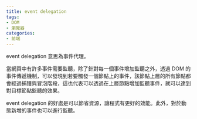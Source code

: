 ```yaml
---
title: event delegation
tags:
- DOM
- 瀏覽器
categories:
- 前端
---
```


event delegation 意思為事件代理。

當網頁中有許多事件需要監聽，除了針對每一個事件增加監聽之外，透過 DOM 的事件傳遞機制，可以發現到若要觸發一個節點上的事件，該節點上層的所有節點都會經過捕獲與冒泡階段，這也代表可以透過在上層節點增加監聽事件，就可以達到對目標節點監聽的效果。

event delegation 的好處是可以節省資源，讓程式有更好的效能。此外，對於動態新增的事件也可以進行監聽。
